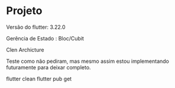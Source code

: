 # Projeto

 Versão do flutter: 3.22.0

 Gerência de Estado : Bloc/Cubit

Clen Archicture

Teste como não pediram, mas mesmo assim estou implementando futuramente para deixar completo.

flutter clean 
flutter pub get
